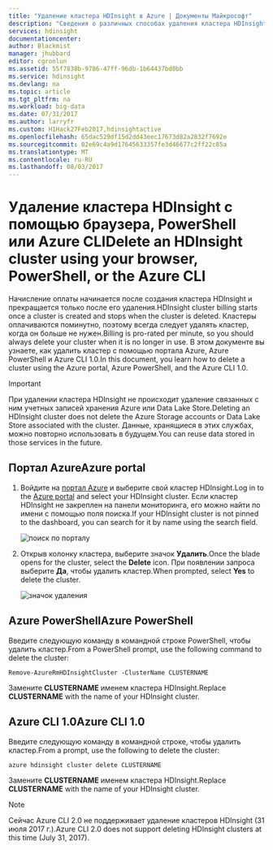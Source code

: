 ```yaml
---
title: "Удаление кластера HDInsight в Azure | Документы Майкрософт"
description: "Сведения о различных способах удаления кластера HDInsight."
services: hdinsight
documentationcenter: 
author: Blackmist
manager: jhubbard
editor: cgronlun
ms.assetid: 55f7838b-9786-47ff-96db-1b64437bd0bb
ms.service: hdinsight
ms.devlang: na
ms.topic: article
ms.tgt_pltfrm: na
ms.workload: big-data
ms.date: 07/31/2017
ms.author: larryfr
ms.custom: H1Hack27Feb2017,hdinsightactive
ms.openlocfilehash: 65dac529df15d2dd43eec17673d82a2832f7692e
ms.sourcegitcommit: 02e69c4a9d17645633357fe3d46677c2ff22c85a
ms.translationtype: MT
ms.contentlocale: ru-RU
ms.lasthandoff: 08/03/2017
---
```

# <a name="delete-an-hdinsight-cluster-using-your-browser-powershell-or-the-azure-cli"></a><span data-ttu-id="491f4-103">Удаление кластера HDInsight с помощью браузера, PowerShell или Azure CLI</span><span class="sxs-lookup"><span data-stu-id="491f4-103">Delete an HDInsight cluster using your browser, PowerShell, or the Azure CLI</span></span>

<span data-ttu-id="491f4-104">Начисление оплаты начинается после создания кластера HDInsight и прекращается только после его удаления.</span><span class="sxs-lookup"><span data-stu-id="491f4-104">HDInsight cluster billing starts once a cluster is created and stops when the cluster is deleted.</span></span> <span data-ttu-id="491f4-105">Кластеры оплачиваются поминутно, поэтому всегда следует удалять кластер, когда он больше не нужен.</span><span class="sxs-lookup"><span data-stu-id="491f4-105">Billing is pro-rated per minute, so you should always delete your cluster when it is no longer in use.</span></span> <span data-ttu-id="491f4-106">В этом документе вы узнаете, как удалить кластер с помощью портала Azure, Azure PowerShell и Azure CLI 1.0.</span><span class="sxs-lookup"><span data-stu-id="491f4-106">In this document, you learn how to delete a cluster using the Azure portal, Azure PowerShell, and the Azure CLI 1.0.</span></span>

> [!IMPORTANT]
> <span data-ttu-id="491f4-107">При удалении кластера HDInsight не происходит удаление связанных с ним учетных записей хранения Azure или Data Lake Store.</span><span class="sxs-lookup"><span data-stu-id="491f4-107">Deleting an HDInsight cluster does not delete the Azure Storage accounts or Data Lake Store associated with the cluster.</span></span> <span data-ttu-id="491f4-108">Данные, хранящиеся в этих службах, можно повторно использовать в будущем.</span><span class="sxs-lookup"><span data-stu-id="491f4-108">You can reuse data stored in those services in the future.</span></span>

## <a name="azure-portal"></a><span data-ttu-id="491f4-109">Портал Azure</span><span class="sxs-lookup"><span data-stu-id="491f4-109">Azure portal</span></span>

1. <span data-ttu-id="491f4-110">Войдите на [портал Azure](https://portal.azure.com) и выберите свой кластер HDInsight.</span><span class="sxs-lookup"><span data-stu-id="491f4-110">Log in to the [Azure portal](https://portal.azure.com) and select your HDInsight cluster.</span></span> <span data-ttu-id="491f4-111">Если кластер HDInsight не закреплен на панели мониторинга, его можно найти по имени с помощью поля поиска.</span><span class="sxs-lookup"><span data-stu-id="491f4-111">If your HDInsight cluster is not pinned to the dashboard, you can search for it by name using the search field.</span></span>
   
    ![поиск по порталу](./media/hdinsight-delete-cluster/navbar.png)

2. <span data-ttu-id="491f4-113">Открыв колонку кластера, выберите значок **Удалить**.</span><span class="sxs-lookup"><span data-stu-id="491f4-113">Once the blade opens for the cluster, select the **Delete** icon.</span></span> <span data-ttu-id="491f4-114">При появлении запроса выберите **Да**, чтобы удалить кластер.</span><span class="sxs-lookup"><span data-stu-id="491f4-114">When prompted, select **Yes** to delete the cluster.</span></span>
   
    ![значок удаления](./media/hdinsight-delete-cluster/deletecluster.png)

## <a name="azure-powershell"></a><span data-ttu-id="491f4-116">Azure PowerShell</span><span class="sxs-lookup"><span data-stu-id="491f4-116">Azure PowerShell</span></span>

<span data-ttu-id="491f4-117">Введите следующую команду в командной строке PowerShell, чтобы удалить кластер.</span><span class="sxs-lookup"><span data-stu-id="491f4-117">From a PowerShell prompt, use the following command to delete the cluster:</span></span>

    Remove-AzureRmHDInsightCluster -ClusterName CLUSTERNAME

<span data-ttu-id="491f4-118">Замените **CLUSTERNAME** именем кластера HDInsight.</span><span class="sxs-lookup"><span data-stu-id="491f4-118">Replace **CLUSTERNAME** with the name of your HDInsight cluster.</span></span>

## <a name="azure-cli-10"></a><span data-ttu-id="491f4-119">Azure CLI 1.0</span><span class="sxs-lookup"><span data-stu-id="491f4-119">Azure CLI 1.0</span></span>

<span data-ttu-id="491f4-120">Введите следующую команду в командной строке, чтобы удалить кластер.</span><span class="sxs-lookup"><span data-stu-id="491f4-120">From a prompt, use the following to delete the cluster:</span></span>

    azure hdinsight cluster delete CLUSTERNAME

<span data-ttu-id="491f4-121">Замените **CLUSTERNAME** именем кластера HDInsight.</span><span class="sxs-lookup"><span data-stu-id="491f4-121">Replace **CLUSTERNAME** with the name of your HDInsight cluster.</span></span>

> [!NOTE]
> <span data-ttu-id="491f4-122">Сейчас Azure CLI 2.0 не поддерживает удаление кластеров HDInsight (31 июля 2017 г.).</span><span class="sxs-lookup"><span data-stu-id="491f4-122">Azure CLI 2.0 does not support deleting HDInsight clusters at this time (July 31, 2017).</span></span>